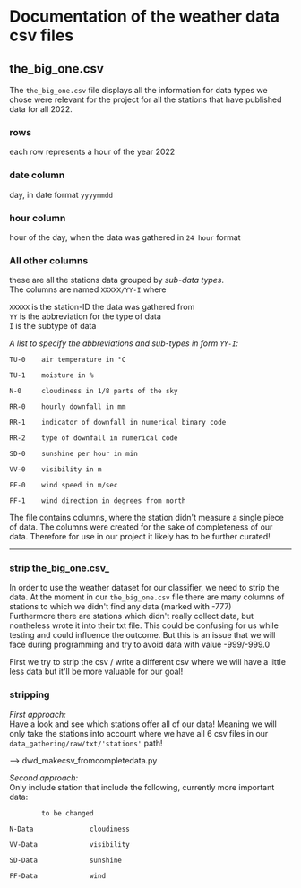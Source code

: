 # Documentation of the weather data csv files

## the_big_one.csv

The ```the_big_one.csv``` file displays all the information for data types we chose were relevant for the project for all the stations that have published data for all 2022.

### rows

each row represents a hour of the year 2022

### date column

day, in date format `yyyymmdd`

### hour column
hour of the day, when the data was gathered in `24 hour` format

### All other columns

these are all the stations data grouped by *sub-data types*.\
The columns are named `XXXXX/YY-I` where

``XXXXX`` is the station-ID the data was gathered from\
``YY`` is the abbreviation for the type of data\
``I`` is the subtype of data

_A list to specify the abbreviations and sub-types in form `YY-I`:_

```
TU-0    air temperature in °C

TU-1    moisture in %

N-0     cloudiness in 1/8 parts of the sky

RR-0    hourly downfall in mm

RR-1    indicator of downfall in numerical binary code

RR-2    type of downfall in numerical code

SD-0    sunshine per hour in min

VV-0    visibility in m

FF-0    wind speed in m/sec

FF-1    wind direction in degrees from north
```

The file contains columns, where the station didn't measure a single piece of data. The columns were created for the sake of completeness of our data. Therefore for use in our project it likely has to be further curated!

___

### strip the_big_one.csv_
In order to use the weather dataset for our classifier, we need to strip the data. At the moment in our ``the_big_one.csv`` file there are many columns of stations to which we didn't find any data (marked with -777)\
Furthermore there are stations which didn't really collect data, but nontheless wrote it into their txt file. This could be confusing for us while testing and could influence the outcome. But this is an issue that we will face during programming and try to avoid data with value -999/-999.0

First we try to strip the csv / write a different csv where we will have a little less data but it'll be more valuable for our goal!


### stripping
_First approach:_\
Have a look and see which stations offer all of our data! Meaning we will only take the stations into account where we have all 6 csv files in our ``data_gathering/raw/txt/'stations'`` path!

--> dwd_makecsv_fromcompletedata.py


_Second approach:_\
Only include station that include the following, currently more important data:
```
        to be changed

N-Data              cloudiness

VV-Data             visibility

SD-Data             sunshine

FF-Data             wind
```